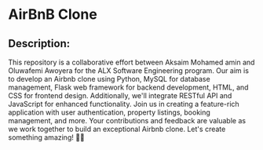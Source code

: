 # AirBnB Clone

## Description:
This repository is a collaborative effort between Aksaim Mohamed amin and Oluwafemi Awoyera for the ALX Software Engineering program. Our aim is to develop an Airbnb clone using Python, MySQL for database management, Flask web framework for backend development, HTML, and CSS for frontend design. Additionally, we'll integrate RESTful API and JavaScript for enhanced functionality. Join us in creating a feature-rich application with user authentication, property listings, booking management, and more. Your contributions and feedback are valuable as we work together to build an exceptional Airbnb clone. Let's create something amazing! 🏡✨